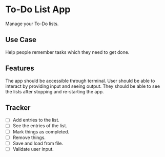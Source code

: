 # To-Do List App
Manage your To-Do lists.

## Use Case
Help people remember tasks which they need to get done.

## Features
The app should be accessible through terminal.
User should be able to interact by providing input and seeing output.
They should be able to see the lists after stopping and re-starting the app.

## Tracker
- [ ] Add entries to the list.
- [ ] See the entries of the list.
- [ ] Mark things as completed.
- [ ] Remove things.
- [ ] Save and load from file.
- [ ] Validate user input.
